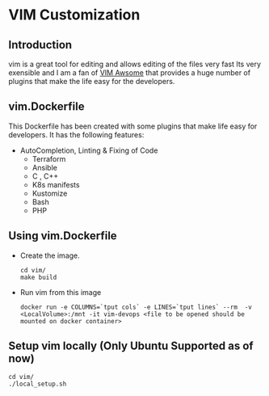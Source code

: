 # VIM Customization

## Introduction

vim is a great tool for editing and allows editing of the files very fast
Its very exensible and I am a fan of [VIM Awsome](https://vimawesome.com/) that provides a huge number of plugins that make the life easy for the developers.

## vim.Dockerfile

This Dockerfile has been created with some plugins that make life easy for developers. It has the following features:

- AutoCompletion, Linting & Fixing of Code
  - Terraform
  - Ansible
  - C , C++
  - K8s manifests
  - Kustomize
  - Bash
  - PHP

## Using vim.Dockerfile

- Create the image.
  ```
  cd vim/
  make build
  ```
- Run vim from this image
  ```
  docker run -e COLUMNS=`tput cols` -e LINES=`tput lines` --rm  -v <LocalVolume>:/mnt -it vim-devops <file to be opened should be mounted on docker container>
  ```

## Setup vim locally (Only Ubuntu Supported as of now)

```
cd vim/
./local_setup.sh
```

